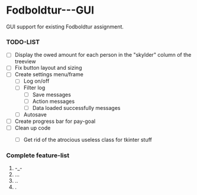 # Fodboldtur---GUI
GUI support for existing Fodboldtur assignment.


### TODO-LIST

- [ ] Display the owed amount for each person in the "skylder" column of the treeview
- [ ] Fix button layout and sizing
- [ ] Create settings menu/frame
  - [ ] Log on/off
  - [ ] Filter log
    - [ ] Save messages
    - [ ] Action messages
    - [ ] Data loaded successfully messages
  - [ ] Autosave
- [ ] Create progress bar for pay-goal
- [ ] Clean up code
  - [ ] Get rid of the atrocious useless class for tkinter stuff


### Complete feature-list
1. -_-
2. ...
3. ..
4. .